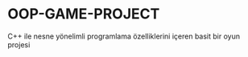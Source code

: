 # OOP-GAME-PROJECT

C++ ile nesne yönelimli programlama özelliklerini içeren basit bir oyun projesi
